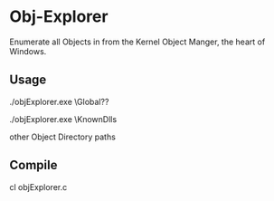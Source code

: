 # Obj-Explorer
Enumerate all Objects in from the Kernel Object Manger, the heart of Windows. 

## Usage

./objExplorer.exe \Global??

./objExplorer.exe \KnownDlls

other Object Directory paths

## Compile
cl objExplorer.c


